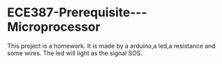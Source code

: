 # ECE387-Prerequisite---Microprocessor
This project is a homework.
It is made by a arduino,a led,a resistance and some wires.
The led will light as the signal SOS.
